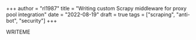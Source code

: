+++
author = "rl1987"
title = "Writing custom Scrapy middleware for proxy pool integration"
date = "2022-08-19"
draft = true
tags = ["scraping", "anti-bot", "security"]
+++

WRITEME


